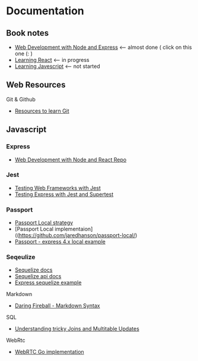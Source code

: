 # Documentation

## Book notes

* [Web Development with Node and Express][1] <-- almost done ( click on this one (:  )
* [Learning React][2] <-- in progress
* [Learning Javescript][3] <-- not started


## Web Resources

Git & Github
* [Resources to learn Git](http://try.github.io/)

## Javascript

### Express

* [Web Development with Node and React Repo](https://github.com/EthanRBrown/web-development-with-node-and-express-2e)

### Jest
* [Testing Web Frameworks with Jest](https://jestjs.io/docs/en/testing-frameworks)
* [Testing Express with Jest and Supertest](https://www.albertgao.xyz/2017/05/24/how-to-test-expressjs-with-jest-and-supertest/)


### Passport
* [Passport Local strategy](http://www.passportjs.org/packages/passport-local/)
* [Passport Local implementaion]((https://github.com/jaredhanson/passport-local/)
* [Passport - express 4.x local example](https://github.com/passport/express-4.x-local-example/blob/master/server.js)


### Seqeulize
* [Sequelize docs](https://sequelize.org/master/)
* [Sequelize api docs](https://sequelize.org/master/identifiers.html)
* [Express sequelize example](https://github.com/sequelize/express-example)

Markdown
* [Daring Fireball - Markdown Syntax](https://daringfireball.net/projects/markdown/syntax)

SQL
* [Understanding tricky Joins and Multitable Updates](https://build.affinity.co/understanding-tricky-joins-and-multi-table-updates-in-postgresql-using-boolean-algebra-7b329606ca45)

WebRtc
* [WebRTC Go implementation](https://github.com/pion/webrtc)

<!--- Link --->
[1]: ./books/Web-Development-with-Node-and-Express/
[2]: ./books/Learning-React/
[3]: ./books/Learning-Javascript/
